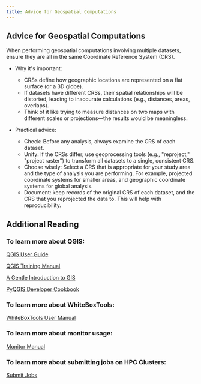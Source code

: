 ```yaml
---
title: Advice for Geospatial Computations
---
```


## Advice for Geospatial Computations

When performing geospatial computations involving multiple datasets, ensure they are all in the same Coordinate Reference System (CRS).

* Why it's important:
  - CRSs define how geographic locations are represented on a flat surface (or a 3D globe).
  - If datasets have different CRSs, their spatial relationships will be distorted, leading to inaccurate calculations (e.g., distances, areas, overlaps).
  - Think of it like trying to measure distances on two maps with different scales or projections—the results would be meaningless.

* Practical advice:
  - Check: Before any analysis, always examine the CRS of each dataset.
  - Unify: If the CRSs differ, use geoprocessing tools (e.g., "reproject," "project raster") to transform all datasets to a single, consistent CRS.
  - Choose wisely: Select a CRS that is appropriate for your study area and the type of analysis you are performing. For example, projected coordinate systems for smaller areas, and geographic coordinate systems for global analysis.
  - Document: keep records of the original CRS of each dataset, and the CRS that you reprojected the data to. This will help with reproducibility.

## Additional Reading

### To learn more about QGIS:

[QGIS User Guide](https://docs.qgis.org/3.40/en/docs/user_manual/index.html)

[QGIS Training Manual](https://docs.qgis.org/3.40/en/docs/training_manual/index.html#qgis-training-manual)

[A Gentle Introduction to GIS](https://docs.qgis.org/3.40/en/docs/gentle_gis_introduction/index.html)

[PyQGIS Developer Cookbook](https://docs.qgis.org/3.40/en/docs/pyqgis_developer_cookbook/index.html)

### To learn more about WhiteBoxTools:

[WhiteBoxTools User Manual](https://www.whiteboxgeo.com/manual/wbt_book/available_tools/index.html)

### To learn more about monitor usage:

[Monitor Manual](https://resource-monitor.readthedocs.io/en/latest/getting_started.html)

### To learn more about submitting jobs on HPC Clusters:

[Submit Jobs](https://www.rcac.purdue.edu/training/clusters201)
